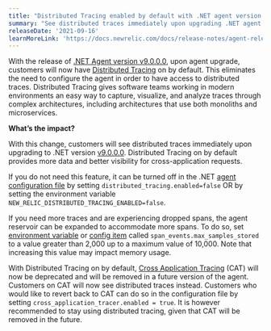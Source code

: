 ```yaml
---
title: "Distributed Tracing enabled by default with .NET agent version 9.0.0.0"
summary: "See distributed traces immediately upon upgrading .NET agent."
releaseDate: '2021-09-16'
learnMoreLink: 'https://docs.newrelic.com/docs/release-notes/agent-release-notes/net-release-notes/'
---
```


With the release of [.NET Agent version v9.0.0.0](https://docs.newrelic.com/docs/release-notes/agent-release-notes/net-release-notes/), upon agent upgrade, customers will now have [Distributed Tracing](https://newrelic.com/products/edge-infinite-tracing) on by default. This eliminates the need to configure the agent in order to have access to distributed traces. Distributed Tracing gives software teams working in modern environments an easy way to capture, visualize, and analyze traces through complex architectures, including architectures that use both monoliths and microservices.

**What’s the impact?**

With this change, customers will see distributed traces immediately upon upgrading to .NET version [v9.0.0.0](https://docs.newrelic.com/docs/release-notes/agent-release-notes/net-release-notes/). Distributed Tracing on by default provides more data and better visibility for cross-application requests.

If you do not need this feature, it can be turned off in the .NET [agent configuration file](https://docs.newrelic.com/docs/agents/net-agent/configuration/net-agent-configuration/) by setting `distributed_tracing.enabled=false` OR by setting the environment variable  `NEW_RELIC_DISTRIBUTED_TRACING_ENABLED=false`.

If you need more traces and are experiencing dropped spans, the agent reservoir can be expanded to accommodate more spans. To do so, set [environment variable](https://docs.newrelic.com/docs/agents/net-agent/configuration/net-agent-configuration/#environment-variables) or [config item](https://docs.newrelic.com/docs/agents/net-agent/configuration/net-agent-configuration/#paragrp-max-samples-stored) called `span_events.max_samples_stored` to a value greater than 2,000 up to a maximum value of 10,000. Note that increasing this value may impact memory usage.

With Distributed Tracing on by default, [Cross Application Tracing](https://docs.newrelic.com/docs/apm/transactions/cross-application-traces/introduction-cross-application-traces/) (CAT) will now be deprecated and will be removed in a future version of the agent. Customers on CAT will now see distributed traces instead. Customers who would like to revert back to CAT can do so in the configuration file by setting `cross_application_tracer.enabled = true`. It is however recommended to stay using distributed tracing, given that CAT will be removed in the future.